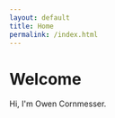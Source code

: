 ```yaml
---
layout: default
title: Home
permalink: /index.html
---
```

<h1>Welcome</h1>
<p>Hi, I'm Owen Cornmesser. 
